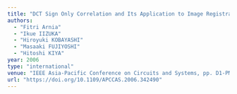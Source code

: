 ```yaml
---
title: "DCT Sign Only Correlation and Its Application to Image Registration"
authors:
  - "Fitri Arnia"
  - "Ikue IIZUKA"
  - "Hiroyuki KOBAYASHI"
  - "Masaaki FUJIYOSHI"
  - "Hitoshi KIYA"
year: 2006
type: "international"
venue: "IEEE Asia-Pacific Conference on Circuits and Systems, pp. D1-PM2-RM7.3, Singapore, 2006-12-05."
url: "https://doi.org/10.1109/APCCAS.2006.342490"
---
```

